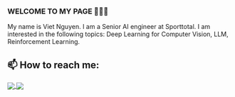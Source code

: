 ### WELCOME TO MY PAGE 👋👋👋
My name is Viet Nguyen. I am a Senior AI engineer at Sporttotal. I am interested in the following topics: Deep Learning for Computer Vision, LLM, Reinforcement Learning.<br>
## 📫 How to reach me: 
<a href="https://github.com/khangkaka066/Chatbot-Makeup">
  <img align="center" src="https://github-readme-stats.anuraghazra1.vercel.app/api/pin/?username=khangkaka066&repo=Chatbot-Makeup&theme=radical" />
</a>  
<a href="https://github.com/khangkaka066/Stock-Price-Prediction">
  <img align="center" src="https://github-readme-stats.anuraghazra1.vercel.app/api/pin/?username=khangkaka066&repo=Stock-Price-Prediction&theme=dark" />
</a>  
